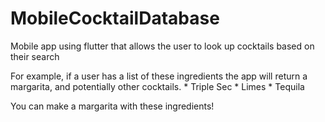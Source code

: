 # MobileCocktailDatabase

Mobile app using flutter that allows the user to look up cocktails based on their search

For example, if a user has a list of these ingredients the app will return a margarita, and potentially other cocktails.
    * Triple Sec
    * Limes
    * Tequila
		
You can make a margarita with these ingredients!